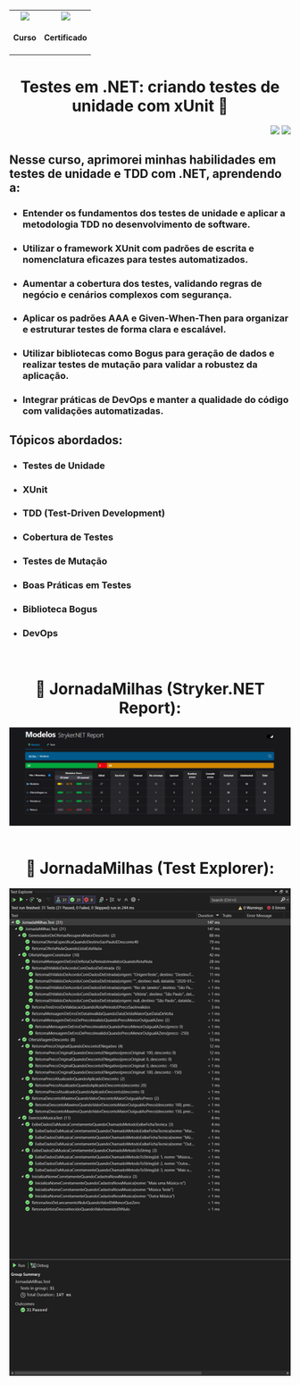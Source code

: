<div align="center">
  <table>
    <tr>
      <td align="center">
        <!-- Link para o Certificado -->
        <a href="https://cursos.alura.com.br/certificate/gustavo-vieira17/testes-dot-net-criando-testes-unidade-xunit">
          <img loading="lazy" width="128px" src="https://www.alura.com.br/assets/api/cursos/testes-dot-net-criando-testes-unidade-xunit.svg" />
        </a>
        <h4>Curso</h4>
      </td>
      <td align="center">
        <!-- Link para o Certificado -->
        <a href="https://cursos.alura.com.br/certificate/gustavo-vieira17/testes-dot-net-criando-testes-unidade-xunit">
          <img loading="lazy" width="128px" src="https://static.vecteezy.com/system/resources/previews/028/293/920/original/trophy-icon-3d-rendering-illustration-png.png" />
        </a>
        <h4>Certificado</h4>
      </td>
    </tr>
  </table>
  <h1>Testes em .NET: criando testes de unidade com xUnit 💱</h1>
</div>
<p align="right">
  <img loading="lazy" src="https://img.shields.io/badge/CARGA_HORARIA-8_HORAS-yellow?style=for-the-badge"/>
  <img loading="lazy" src="http://img.shields.io/static/v1?label=STATUS&message=FINALIZADO!&color=GREEN&style=for-the-badge"/>
</p>

<div>
  <h2>Nesse curso, aprimorei minhas habilidades em testes de unidade e TDD com .NET, aprendendo a:</h2>
  <ul>
    <li><h3>Entender os fundamentos dos testes de unidade e aplicar a metodologia TDD no desenvolvimento de software.</h3></li>
    <li><h3>Utilizar o framework XUnit com padrões de escrita e nomenclatura eficazes para testes automatizados.</h3></li>
    <li><h3>Aumentar a cobertura dos testes, validando regras de negócio e cenários complexos com segurança.</h3></li>
    <li><h3>Aplicar os padrões AAA e Given-When-Then para organizar e estruturar testes de forma clara e escalável.</h3></li>
    <li><h3>Utilizar bibliotecas como Bogus para geração de dados e realizar testes de mutação para validar a robustez da aplicação.</h3></li>
    <li><h3>Integrar práticas de DevOps e manter a qualidade do código com validações automatizadas.</h3></li>
  </ul>

  <h2>Tópicos abordados:</h2>
  <ul>
    <li><h3>Testes de Unidade</h3></li>
    <li><h3>XUnit</h3></li>
    <li><h3>TDD (Test-Driven Development)</h3></li>
    <li><h3>Cobertura de Testes</h3></li>
    <li><h3>Testes de Mutação</h3></li>
    <li><h3>Boas Práticas em Testes</h3></li>
    <li><h3>Biblioteca Bogus</h3></li>
    <li><h3>DevOps</h3></li>
  </ul>
</div>
<br>
<div align="center">
  <h1> 🧮 JornadaMilhas (Stryker.NET Report): </h1>
  <img src="https://raw.githubusercontent.com/GustavoVieiraa/Testes-em-.NET-criando-testes-de-unidade-com-xUnit/refs/heads/main/3639-csharptestes-jornadamilhas-curso1-main/Archives/StrykerNET%20Report.png">
  <br><br>
  <h1> 🧭 JornadaMilhas (Test Explorer):</h1>
  <img src="https://raw.githubusercontent.com/GustavoVieiraa/Testes-em-.NET-criando-testes-de-unidade-com-xUnit/refs/heads/main/3639-csharptestes-jornadamilhas-curso1-main/Archives/Test%20Explorer%20-%20JornadaMilhas.png">
</div>
